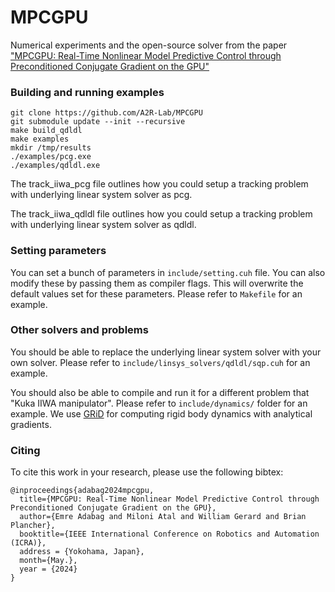 # MPCGPU

Numerical experiments and the open-source solver from the paper ["MPCGPU: Real-Time Nonlinear Model Predictive Control through Preconditioned Conjugate Gradient on the GPU"](https://arxiv.org/abs/2309.08079) 

### Building and running examples

```
git clone https://github.com/A2R-Lab/MPCGPU
git submodule update --init --recursive
make build_qdldl
make examples
mkdir /tmp/results
./examples/pcg.exe
./examples/qdldl.exe
```

The track_iiwa_pcg file outlines how you could setup a tracking problem with underlying linear system solver as pcg.

The track_iiwa_qdldl file outlines how you could setup a tracking problem with underlying linear system solver as qdldl.

### Setting parameters

You can set a bunch of parameters in `include/setting.cuh` file. You can also modify these by passing them as
compiler flags. This will overwrite the default values set for these parameters. Please refer to `Makefile` for
an example.

### Other solvers and problems

You should be able to replace the underlying linear system solver with your own solver. Please refer to `include/linsys_solvers/qdldl/sqp.cuh` for an example.

You should also be able to compile and run it for a different problem that  "Kuka IIWA manipulator". Please refer to `include/dynamics/` folder for an example. We use [GRiD](!https://github.com/robot-acceleration/GRiD)  for computing rigid body dynamics with analytical gradients.

### Citing
To cite this work in your research, please use the following bibtex:
```
@inproceedings{adabag2024mpcgpu,
  title={MPCGPU: Real-Time Nonlinear Model Predictive Control through Preconditioned Conjugate Gradient on the GPU}, 
  author={Emre Adabag and Miloni Atal and William Gerard and Brian Plancher},
  booktitle={IEEE International Conference on Robotics and Automation (ICRA)},
  address = {Yokohama, Japan},
  month={May.},
  year = {2024}
}
```
